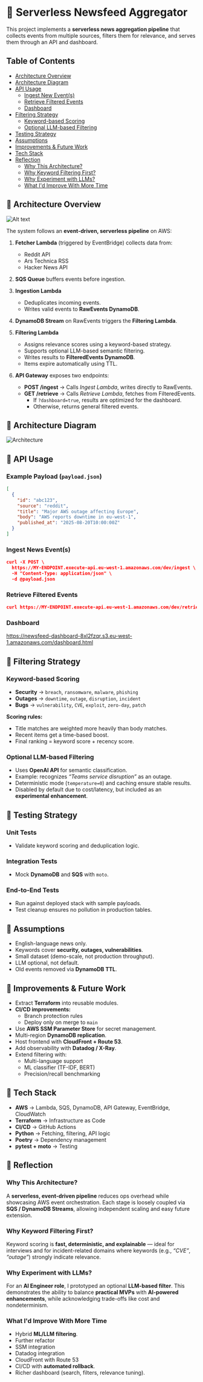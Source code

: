 # 📰 Serverless Newsfeed Aggregator

This project implements a **serverless news aggregation pipeline** that collects events from multiple sources, filters them for relevance, and serves them through an API and dashboard.

## Table of Contents
- [Architecture Overview](#-architecture-overview)
- [Architecture Diagram](#-architecture-diagram)
- [API Usage](#-api-usage)
  - [Ingest New Event(s)](#ingest-news-events)
  - [Retrieve Filtered Events](#retrieve-filtered-events)
  - [Dashboard](#dashboard)
- [Filtering Strategy](#-filtering-strategy)
  - [Keyword-based Scoring](#keyword-based-scoring)
  - [Optional LLM-based Filtering](#optional-llm-based-filtering)
- [Testing Strategy](#-testing-strategy)
- [Assumptions](#-assumptions)
- [Improvements & Future Work](#-improvements--future-work)
- [Tech Stack](#-tech-stack)
- [Reflection](#-reflection)
  - [Why This Architecture?](#why-this-architecture)
  - [Why Keyword Filtering First?](#why-keyword-filtering-first)
  - [Why Experiment with LLMs?](#why-experiment-with-llms)
  - [What I'd Improve With More Time](#what-id-improve-with-more-time)


## 🔹 Architecture Overview

![Alt text](images/diagram.png)

The system follows an **event-driven, serverless pipeline** on AWS:

1. **Fetcher Lambda** (triggered by EventBridge) collects data from:
   - Reddit API  
   - Ars Technica RSS  
   - Hacker News API  

2. **SQS Queue** buffers events before ingestion.

3. **Ingestion Lambda**
   - Deduplicates incoming events.  
   - Writes valid events to **RawEvents DynamoDB**.

4. **DynamoDB Stream** on RawEvents triggers the **Filtering Lambda**.

5. **Filtering Lambda**
   - Assigns relevance scores using a keyword-based strategy.  
   - Supports optional LLM-based semantic filtering.  
   - Writes results to **FilteredEvents DynamoDB**.  
   - Items expire automatically using TTL.

6. **API Gateway** exposes two endpoints:
   - **POST /ingest** → Calls *Ingest Lambda*, writes directly to RawEvents.  
   - **GET /retrieve** → Calls *Retrieve Lambda*, fetches from FilteredEvents.  
     - If `?dashboard=true`, results are optimized for the dashboard.  
     - Otherwise, returns general filtered events.


## 🔹 Architecture Diagram

![Architecture](newsfeed_architecture.png)



## 🔹 API Usage

### Example Payload (`payload.json`)
```json
[
  {
    "id": "abc123",
    "source": "reddit",
    "title": "Major AWS outage affecting Europe",
    "body": "AWS reports downtime in eu-west-1",
    "published_at": "2025-08-20T10:00:00Z"
  }
]
```

### Ingest News Event(s)
```json
curl -X POST \
  https://MY-ENDPOINT.execute-api.eu-west-1.amazonaws.com/dev/ingest \
  -H "Content-Type: application/json" \
  -d @payload.json
```

### Retrieve Filtered Events

```json
curl https://MY-ENDPOINT.execute-api.eu-west-1.amazonaws.com/dev/retrieve

```

### Dashboard 
https://newsfeed-dashboard-8xl2fzqr.s3.eu-west-1.amazonaws.com/dashboard.html

## 🔹 Filtering Strategy

### Keyword-based Scoring
- **Security** → `breach`, `ransomware`, `malware`, `phishing`  
- **Outages** → `downtime`, `outage`, `disruption`, `incident`  
- **Bugs** → `vulnerability`, `CVE`, `exploit`, `zero-day`, `patch`  

**Scoring rules:**
- Title matches are weighted more heavily than body matches.  
- Recent items get a time-based boost.  
- Final ranking = keyword score + recency score.  

### Optional LLM-based Filtering
- Uses **OpenAI API** for semantic classification.  
- Example: recognizes *“Teams service disruption”* as an outage.  
- Deterministic mode (`temperature=0`) and caching ensure stable results.  
- Disabled by default due to cost/latency, but included as an **experimental enhancement**.  


## 🔹 Testing Strategy

### Unit Tests
- Validate keyword scoring and deduplication logic.  

### Integration Tests
- Mock **DynamoDB** and **SQS** with `moto`.  

### End-to-End Tests
- Run against deployed stack with sample payloads.  
- Test cleanup ensures no pollution in production tables.  

## 🔹 Assumptions
- English-language news only.  
- Keywords cover **security, outages, vulnerabilities**.  
- Small dataset (demo-scale, not production throughput).  
- LLM optional, not default.  
- Old events removed via **DynamoDB TTL**.  


## 🔹 Improvements & Future Work
- Extract **Terraform** into reusable modules.  
- **CI/CD improvements:**
  - Branch protection rules  
  - Deploy only on merge to `main`  
- Use **AWS SSM Parameter Store** for secret management.  
- Multi-region **DynamoDB replication**.  
- Host frontend with **CloudFront + Route 53**.  
- Add observability with **Datadog / X-Ray**.  
- Extend filtering with:
  - Multi-language support  
  - ML classifier (TF-IDF, BERT)  
  - Precision/recall benchmarking  


## 🔹 Tech Stack
- **AWS** → Lambda, SQS, DynamoDB, API Gateway, EventBridge, CloudWatch  
- **Terraform** → Infrastructure as Code  
- **CI/CD** → GitHub Actions  
- **Python** → Fetching, filtering, API logic  
- **Poetry** → Dependency management  
- **pytest + moto** → Testing  


## 🔹 Reflection

### Why This Architecture?
A **serverless, event-driven pipeline** reduces ops overhead while showcasing AWS event orchestration. Each stage is loosely coupled via **SQS / DynamoDB Streams**, allowing independent scaling and easy future extension.

### Why Keyword Filtering First?
Keyword scoring is **fast, deterministic, and explainable** — ideal for interviews and for incident-related domains where keywords (e.g., *“CVE”*, *“outage”*) strongly indicate relevance.

### Why Experiment with LLMs?
For an **AI Engineer role**, I prototyped an optional **LLM-based filter**. This demonstrates the ability to balance **practical MVPs** with **AI-powered enhancements**, while acknowledging trade-offs like cost and nondeterminism.

### What I'd Improve With More Time
- Hybrid **ML/LLM filtering**.  
- Further refactor
- SSM integration
- Datadog integration
- CloudFront with Route 53  
- CI/CD with **automated rollback**.  
- Richer dashboard (search, filters, relevance tuning).  
